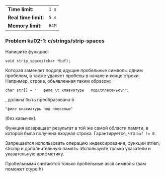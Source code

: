 |                      |       |
|----------------------|-------|
| **Time limit:**      | `1 s` |
| **Real time limit:** | `5 s` |
| **Memory limit:**    | `64M` |


### Problem ku02-1: c/strings/strip-spaces

Напишите функцию:

    
    
    void strip_spaces(char *buf);
    

Которая заменяет подряд идущие пробельные символы одним пробелом, а также удаляет пробелы в начале и
конце строки. Например, строка, объявленная таким образом:

    
    
    char str[] = "   филе \t клавиатуры   под\tплесенью\n";

, должна быть преобразована в

    
    
    "филе клавиатуры под плесенью"

(без кавычек).

Функция возвращает результат в той же самой области памяти, в которой была получена входная строка.
Гарантируется, что `buf != 0`.

Запрещается использовать операцию индексирования, функции strlen, strcmp и дополнительную память.
Используйте только указатели и указательную арифметику.

Пробельными считаются только пробельные ascii символы (вам поможет ctype.h)

